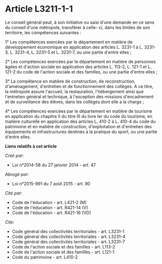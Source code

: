 # Article L3211-1-1

Le conseil général peut, à son initiative ou saisi d'une demande en ce sens du conseil d'une métropole, transférer à celle-
ci, dans les limites de son territoire, les compétences suivantes : 

1° Les compétences exercées par le département en matière de développement économique en application des articles L. 3231-1 à
L. 3231-3, L. 3231-4, L. 3231-5 et L. 3231-7, ou une partie d'entre elles ; 

2° Les compétences exercées par le département en matière de personnes âgées et d'action sociale en application des articles
L. 113-2, L. 121-1 et L. 121-2 du code de l'action sociale et des familles, ou une partie d'entre elles ; 

3° La compétence en matière de construction, de reconstruction, d'aménagement, d'entretien et de fonctionnement des collèges.
A ce titre, la métropole assure l'accueil, la restauration, l'hébergement ainsi que l'entretien général et technique, à
l'exception des missions d'encadrement et de surveillance des élèves, dans les collèges dont elle a la charge ; 

4° Les compétences exercées par le département en matière de tourisme en application du chapitre II du titre III du livre Ier
du code du tourisme, en matière culturelle en application des articles L. 410-2 à L. 410-4 du code du patrimoine et en
matière de construction, d'exploitation et d'entretien des équipements et infrastructures destinés à la pratique du sport, ou
une partie d'entre elles.

**Liens relatifs à cet article**

_Créé par_:

  - Loi n°2014-58 du 27 janvier 2014 - art. 47

_Abrogé par_:

  - Loi n°2015-991 du 7 août 2015 - art. 90

_Cité par_:

  - Code de l'éducation - art. L421-2 (M)
  - Code de l'éducation - art. R421-14 (V)
  - Code de l'éducation - art. R421-16 (VD)

_Cite_:

  - Code général des collectivités territoriales - art. L3231-1
  - Code général des collectivités territoriales - art. L3231-4
  - Code général des collectivités territoriales - art. L3231-7
  - Code de l'action sociale et des familles - art. L113-2
  - Code de l'action sociale et des familles - art. L121-1
  - Code du patrimoine - art. L410-2
